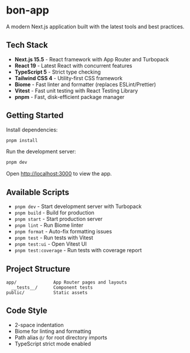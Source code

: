 # bon-app

A modern Next.js application built with the latest tools and best practices.

## Tech Stack

- **Next.js 15.5** - React framework with App Router and Turbopack
- **React 19** - Latest React with concurrent features
- **TypeScript 5** - Strict type checking
- **Tailwind CSS 4** - Utility-first CSS framework
- **Biome** - Fast linter and formatter (replaces ESLint/Prettier)
- **Vitest** - Fast unit testing with React Testing Library
- **pnpm** - Fast, disk-efficient package manager

## Getting Started

Install dependencies:

```bash
pnpm install
```

Run the development server:

```bash
pnpm dev
```

Open [http://localhost:3000](http://localhost:3000) to view the app.

## Available Scripts

- `pnpm dev` - Start development server with Turbopack
- `pnpm build` - Build for production
- `pnpm start` - Start production server
- `pnpm lint` - Run Biome linter
- `pnpm format` - Auto-fix formatting issues
- `pnpm test` - Run tests with Vitest
- `pnpm test:ui` - Open Vitest UI
- `pnpm test:coverage` - Run tests with coverage report

## Project Structure

```
app/              App Router pages and layouts
  __tests__/      Component tests
public/           Static assets
```

## Code Style

- 2-space indentation
- Biome for linting and formatting
- Path alias `@/` for root directory imports
- TypeScript strict mode enabled
